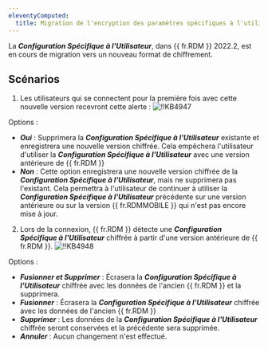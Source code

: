 ```yaml
---
eleventyComputed:
  title: Migration de l'encryption des paramètres spécifiques à l'utilisateur
---
```

La ***Configuration Spécifique à l'Utilisateur***, dans {{ fr.RDM }} 2022.2, est en cours de migration vers un nouveau format de chiffrement.

## Scénarios

1. Les utilisateurs qui se connectent pour la première fois avec cette nouvelle version recevront cette alerte :
![!!KB4947](https://cdnweb.devolutions.net/docs/docs_en_kb_KB4947.png)

Options :

* ***Oui*** : Supprimera la ***Configuration Spécifique à l'Utilisateur*** existante et enregistrera une nouvelle version chiffrée. Cela empêchera l'utilisateur d'utiliser la ***Configuration Spécifique à l'Utilisateur*** avec une version antérieure de {{ fr.RDM }}
* ***Non*** : Cette option enregistrera une nouvelle version chiffrée de la ***Configuration Spécifique à l'Utilisateur***, mais ne supprimera pas l'existant. Cela permettra à l'utilisateur de continuer à utiliser la ***Configuration Spécifique à l'Utilisateur*** précédente sur une version antérieure ou sur la version {{ fr.RDMMOBILE }} qui n'est pas encore mise à jour.

2. Lors de la connexion, {{ fr.RDM }} détecte une ***Configuration Spécifique à l'Utilisateur*** chiffrée à partir d'une version antérieure de {{ fr.RDM }}.
![!!KB4948](https://cdnweb.devolutions.net/docs/docs_en_kb_KB4948.png)

Options :

* ***Fusionner et Supprimer*** : Écrasera la ***Configuration Spécifique à l'Utilisateur*** chiffrée avec les données de l'ancien {{ fr.RDM }} et la supprimera.
* ***Fusionner*** : Écrasera la ***Configuration Spécifique à l'Utilisateur*** chiffrée avec les données de l'ancien {{ fr.RDM }}
* ***Supprimer*** : Les données de la ***Configuration Spécifique à l'Utilisateur*** chiffrée seront conservées et la précédente sera supprimée.
* ***Annuler*** : Aucun changement n'est effectué.
